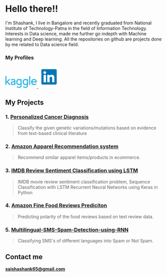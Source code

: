 # Hello there!!

I'm Shashank, I live in Bangalore and recently graduated from National Institute of Technology-Patna in the field of Information Technology. Interests in Data science, made me further go indepth with Machine learning and Deep learning. All the repositories on github are projects done by me related to Data science field.

### My Profiles
<a href="https://www.kaggle.com/shashanksai">
<img src="Images/Kaggle_logo.png" width="100" title="Kaggle">
</a>
<a href="https://www.linkedin.com/in/sai-shashank-injamoori-5632aa111/">
<img src="Images/Link_logo.jpg" width="70" title="LinkedIn">
</a>

## My Projects

### 1. [Personalized Cancer Diagnosis](https://shshnk158.github.io/Personalized-Cancer-Diagnosis/)
   > Classify the given genetic variations/mutations based on evidence from text-based clinical literature
        
### 2. [Amazon Apparel Recommendation system](https://shshnk158.github.io/Amazon-Apparel-Recommendation-system/)
   > Recommend similar apparel items/products in ecommerce.
        
### 3. [IMDB Review Sentiment Classification using LSTM](https://shshnk158.github.io/IMDB-review-sentiment-classification-using-LSTM/)
   > IMDB movie review sentiment classification problem, Sequence Classification with LSTM Recurrent Neural Networks using Keras in Python
        
### 4. [Amazon Fine Food Reviews Prediciton](https://shshnk158.github.io/Amazon-Fine-Food-Reviews-Prediciton/.)
   > Predicting polarity of the food reviews based on text review data.
        
### 5. [Multilingual-SMS-Spam-Detection-using-RNN](https://shshnk158.github.io/Multilingual-SMS-spam-detection-using-RNN/.)
   > Classifying SMS's of different languages into Spam or Not Spam.

## Contact me

**saishashank65@gmail.com**
